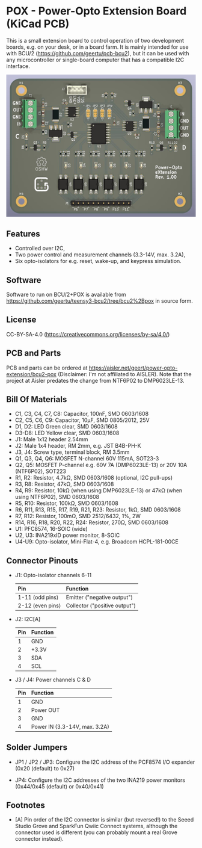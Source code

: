 # POX - Power-Opto Extension Board (KiCad PCB)

This is a small extension board to control operation of two development boards,
e.g. on your desk, or in a board farm.  It is mainly intended for use with
BCU/2 (https://github.com/geertu/pcb-bcu2), but it can be used with any
microcontroller or single-board computer that has a compatible I2C interface.

![PCB](BCU2-POX.jpg)

## Features

  - Controlled over I2C,
  - Two power control and measurement channels (3.3-14V, max. 3.2A),
  - Six opto-isolators for e.g. reset, wake-up, and keypress simulation.

## Software

Software to run on BCU/2+POX is available from
https://github.com/geertu/teensy3-bcu2/tree/bcu2%2Bpox in source form.

## License

CC-BY-SA-4.0 (https://creativecommons.org/licenses/by-sa/4.0/)

## PCB and Parts

PCB and parts can be ordered at
https://aisler.net/geert/power-opto-extension/bcu2-pox (Disclaimer: I'm not
affiliated to AISLER). Note that the project at Aisler predates the change from
NTF6P02 to DMP6023LE-13.

## Bill Of Materials

  - C1, C3, C4, C7, C8: Capacitor, 100nF, SMD 0603/1608
  - C2, C5, C6, C9: Capacitor, 10µF, SMD 0805/2012, 25V
  - D1, D2: LED Green clear, SMD 0603/1608
  - D3-D8: LED Yellow clear, SMD 0603/1608
  - J1: Male 1x12 header 2.54mm
  - J2: Male 1x4 header, RM 2mm, e.g. JST B4B-PH-K
  - J3, J4: Screw type, terminal block, RM 3.5mm
  - Q1, Q3, Q4, Q6: MOSFET N-channel 60V 115mA, SOT23-3
  - Q2, Q5: MOSFET P-channel e.g. 60V 7A (DMP6023LE-13) or
				  20V 10A (NTF6P02), SOT223
  - R1, R2: Resistor, 4.7kΩ, SMD 0603/1608 (optional, I2C pull-ups)
  - R3, R8: Resistor, 47kΩ, SMD 0603/1608
  - R4, R9: Resistor, 10kΩ (when using DMP6023LE-13) or
		      47kΩ (when using NTF6P02), SMD 0603/1608
  - R5, R10: Resistor, 100kΩ, SMD 0603/1608
  - R6, R11, R13, R15, R17, R19, R21, R23: Resistor, 1kΩ, SMD 0603/1608
  - R7, R12: Resistor, 100mΩ, SMD 2512/6432, 1%, 2W
  - R14, R16, R18, R20, R22, R24: Resistor, 270Ω, SMD 0603/1608
  - U1: PFC8574, 16-SOIC (wide)
  - U2, U3: INA219xID power monitor, 8-SOIC
  - U4-U9: Opto-isolator, Mini-Flat-4, e.g. Broadcom HCPL-181-00CE

## Connector Pinouts

  - J1: Opto-isolator channels 6-11

    Pin               | Function
    ----------------- | --------
     1-11 (odd pins)  | Emitter ("negative output")
     2-12 (even pins) | Collector ("positive output")

  - J2: I2C[A]

    Pin | Function
    --- | --------
     1  | GND
     2  | +3.3V
     3  | SDA
     4  | SCL

  - J3 / J4: Power channels C & D

    Pin | Function
    --- | --------
     1  | GND
     2  | Power OUT
     3  | GND
     4  | Power IN (3.3-14V, max. 3.2A)

## Solder Jumpers

  - JP1 / JP2 / JP3: Configure the I2C address of the PCF8574 I/O expander
    (0x20 (default) to 0x27)

  - JP4: Configure the I2C addresses of the two INA219 power monitors
    (0x44/0x45 (default) or 0x40/0x41)

## Footnotes

  * [A] Pin order of the I2C connector is similar (but reversed!) to the Seeed
	Studio Grove and SparkFun Qwiic Connect systems, although the connector
	used is different (you can probably mount a real Grove connector
	instead).
